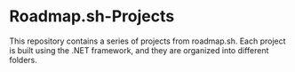 # Roadmap.sh-Projects
This repository contains a series of projects from roadmap.sh. Each project is built using the .NET framework, and they are organized into different folders.
